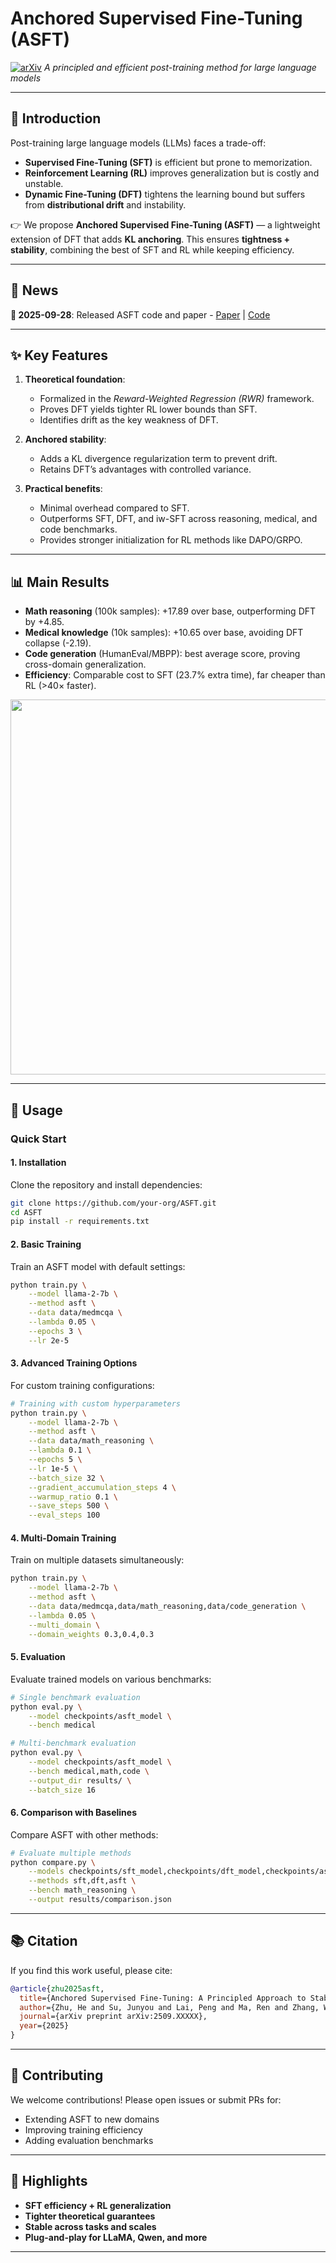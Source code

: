 # Anchored Supervised Fine-Tuning (ASFT)

[![arXiv](https://img.shields.io/badge/arXiv-2509.XXXXX-b31b1b.svg)](https://arxiv.org/abs/2509.XXXXX)
*A principled and efficient post-training method for large language models*

---

## 🚀 Introduction

Post-training large language models (LLMs) faces a trade-off:

* **Supervised Fine-Tuning (SFT)** is efficient but prone to memorization.
* **Reinforcement Learning (RL)** improves generalization but is costly and unstable.
* **Dynamic Fine-Tuning (DFT)** tightens the learning bound but suffers from **distributional drift** and instability.

👉 We propose **Anchored Supervised Fine-Tuning (ASFT)** — a lightweight extension of DFT that adds **KL anchoring**.
This ensures **tightness + stability**, combining the best of SFT and RL while keeping efficiency.

---

## 📰 News

**📄 2025-09-28**: Released ASFT code and paper - [Paper](ASFT.pdf) | [Code](https://github.com/zhuchichi56/ASFT)

---

## ✨ Key Features

1. **Theoretical foundation**:

   * Formalized in the *Reward-Weighted Regression (RWR)* framework.
   * Proves DFT yields tighter RL lower bounds than SFT.
   * Identifies drift as the key weakness of DFT.

2. **Anchored stability**:

   * Adds a KL divergence regularization term to prevent drift.
   * Retains DFT’s advantages with controlled variance.

3. **Practical benefits**:

   * Minimal overhead compared to SFT.
   * Outperforms SFT, DFT, and iw-SFT across reasoning, medical, and code benchmarks.
   * Provides stronger initialization for RL methods like DAPO/GRPO. 

---

## 📊 Main Results

* **Math reasoning** (100k samples): +17.89 over base, outperforming DFT by +4.85.
* **Medical knowledge** (10k samples): +10.65 over base, avoiding DFT collapse (-2.19).
* **Code generation** (HumanEval/MBPP): best average score, proving cross-domain generalization.
* **Efficiency**: Comparable cost to SFT (23.7% extra time), far cheaper than RL (>40× faster).

<p align="center">
  <img src="docs/figs/asft_results.png" width="600">
</p>

---

## 🔧 Usage

### Quick Start

#### 1. Installation

Clone the repository and install dependencies:

```bash
git clone https://github.com/your-org/ASFT.git
cd ASFT
pip install -r requirements.txt
```

#### 2. Basic Training

Train an ASFT model with default settings:

```bash
python train.py \
    --model llama-2-7b \
    --method asft \
    --data data/medmcqa \
    --lambda 0.05 \
    --epochs 3 \
    --lr 2e-5
```

#### 3. Advanced Training Options

For custom training configurations:

```bash
# Training with custom hyperparameters
python train.py \
    --model llama-2-7b \
    --method asft \
    --data data/math_reasoning \
    --lambda 0.1 \
    --epochs 5 \
    --lr 1e-5 \
    --batch_size 32 \
    --gradient_accumulation_steps 4 \
    --warmup_ratio 0.1 \
    --save_steps 500 \
    --eval_steps 100
```

#### 4. Multi-Domain Training

Train on multiple datasets simultaneously:

```bash
python train.py \
    --model llama-2-7b \
    --method asft \
    --data data/medmcqa,data/math_reasoning,data/code_generation \
    --lambda 0.05 \
    --multi_domain \
    --domain_weights 0.3,0.4,0.3
```

#### 5. Evaluation

Evaluate trained models on various benchmarks:

```bash
# Single benchmark evaluation
python eval.py \
    --model checkpoints/asft_model \
    --bench medical

# Multi-benchmark evaluation
python eval.py \
    --model checkpoints/asft_model \
    --bench medical,math,code \
    --output_dir results/ \
    --batch_size 16
```

#### 6. Comparison with Baselines

Compare ASFT with other methods:

```bash
# Evaluate multiple methods
python compare.py \
    --models checkpoints/sft_model,checkpoints/dft_model,checkpoints/asft_model \
    --methods sft,dft,asft \
    --bench math_reasoning \
    --output results/comparison.json
```

---

## 📚 Citation

If you find this work useful, please cite:

```bibtex
@article{zhu2025asft,
  title={Anchored Supervised Fine-Tuning: A Principled Approach to Stable and Efficient Post-Training},
  author={Zhu, He and Su, Junyou and Lai, Peng and Ma, Ren and Zhang, Wenjia and Yang, Linyi and Chen, Guanhua},
  journal={arXiv preprint arXiv:2509.XXXXX},
  year={2025}
}
```

---

## 🤝 Contributing

We welcome contributions! Please open issues or submit PRs for:

* Extending ASFT to new domains
* Improving training efficiency
* Adding evaluation benchmarks

---

## 🌟 Highlights

* **SFT efficiency + RL generalization**
* **Tighter theoretical guarantees**
* **Stable across tasks and scales**
* **Plug-and-play for LLaMA, Qwen, and more**

---
